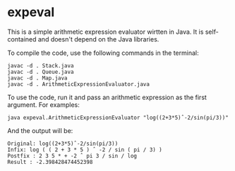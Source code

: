 # expeval
This is a simple arithmetic expression evaluator wirtten in Java. It is 
self-contained and doesn't depend on the Java libraries.

To compile the code, use the following commands in the terminal:
```
javac -d . Stack.java
javac -d . Queue.java
javac -d . Map.java
javac -d . ArithmeticExpressionEvaluator.java
```

To use the code, run it and pass an arithmetic expression as the first
argument. For examples:
```
java expeval.ArithmeticExpressionEvaluator "log((2+3*5)ˆ-2/sin(pi/3))"
```

And the output will be:
```
Original: log((2+3*5)ˆ-2/sin(pi/3))
Infix: log ( ( 2 + 3 * 5 ) ˆ -2 / sin ( pi / 3) )
Postfix : 2 3 5 * + -2 ˆ pi 3 / sin / log
Result : -2.398428474452398
```

